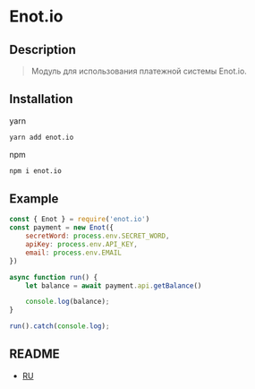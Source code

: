 # Enot.io

## Description
> Модуль для использования платежной системы Enot.io.

## Installation
yarn
```bash
yarn add enot.io
```
npm
```bash
npm i enot.io
```

## Example
```js
const { Enot } = require('enot.io')
const payment = new Enot({
    secretWord: process.env.SECRET_WORD,
    apiKey: process.env.API_KEY,
    email: process.env.EMAIL
})

async function run() {
    let balance = await payment.api.getBalance()

	console.log(balance);
}

run().catch(console.log);
```

## README
   * [RU](src/docs/ru)


